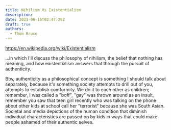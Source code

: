 ```yaml
---
title: Nihilism Vs Existentialism
description:
date: 2021-06-16T02:47:29Z
draft: true
authors:
  - Thom Bruce
---
```


https://en.wikipedia.org/wiki/Existentialism

...in which I'll discuss the philosophy of nihilism, the belief that nothing has meaning, and how existentialism answers that through the pursuit of authenticity.

Btw, authenticity as a philosophical concept is something I should talk about separately, because it's something society attempts to drill out of you, attempts to establish comformity. We do it to each other as children; remember, I was called a "boff", "gay" was thrown around as an insult, remember you saw that teen girl recently who was talking on the phone about other kids at school call her "terrorist" because she was South Asian. Societal and media depictions of the human condition that diminish individual characteristics are passed on by kids in ways that could make people ashamed of their authentic selves.
